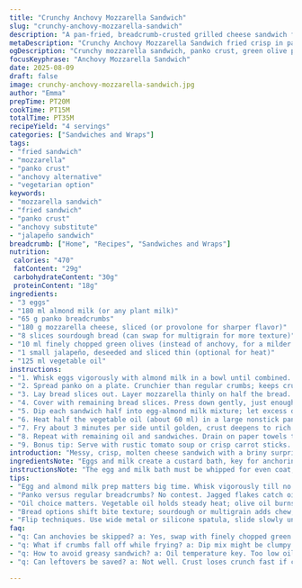 ```yaml
---
title: "Crunchy Anchovy Mozzarella Sandwich"
slug: "crunchy-anchovy-mozzarella-sandwich"
description: "A pan-fried, breadcrumb-crusted grilled cheese sandwich featuring mozzarella and a sharp anchovy punch, dipped in an egg and almond milk wash, then fried until golden and gooey. Substitutions for dairy and anchovy are offered to keep things flexible. Crispy outside, molten inside, with a subtle heat option and tangy undertones from anchovies, this sandwich breaks the usual mold."
metaDescription: "Crunchy Anchovy Mozzarella Sandwich fried crisp in panko with molten cheese, subtle heat, green olive brine; dairy and anchovy swaps for flexible, rich bites."
ogDescription: "Crunchy mozzarella sandwich, panko crust, green olive punch instead of anchovy, fried golden with jalapeño optional heat. Crispy outside, molten inside."
focusKeyphrase: "Anchovy Mozzarella Sandwich"
date: 2025-08-09
draft: false
image: crunchy-anchovy-mozzarella-sandwich.jpg
author: "Emma"
prepTime: PT20M
cookTime: PT15M
totalTime: PT35M
recipeYield: "4 servings"
categories: ["Sandwiches and Wraps"]
tags:
- "fried sandwich"
- "mozzarella"
- "panko crust"
- "anchovy alternative"
- "vegetarian option"
keywords:
- "mozzarella sandwich"
- "fried sandwich"
- "panko crust"
- "anchovy substitute"
- "jalapeño sandwich"
breadcrumb: ["Home", "Recipes", "Sandwiches and Wraps"]
nutrition: 
 calories: "470"
 fatContent: "29g"
 carbohydrateContent: "30g"
 proteinContent: "18g"
ingredients:
- "3 eggs"
- "180 ml almond milk (or any plant milk)"
- "65 g panko breadcrumbs"
- "180 g mozzarella cheese, sliced (or provolone for sharper flavor)"
- "8 slices sourdough bread (can swap for multigrain for more texture)"
- "10 ml finely chopped green olives (instead of anchovy, for a milder brine)"
- "1 small jalapeño, deseeded and sliced thin (optional for heat)"
- "125 ml vegetable oil"
instructions:
- "1. Whisk eggs vigorously with almond milk in a bowl until combined. This mix adds a bit of sweetness and lightness, plus dairy-free option if needed. Set aside."
- "2. Spread panko on a plate. Crunchier than regular crumbs; keeps crust crisp and sturdy."
- "3. Lay bread slices out. Layer mozzarella thinly on half the bread. Scatter green olives pieces over cheese for briny punch. Add jalapeño slices if you want a wake-up kick."
- "4. Cover with remaining bread slices. Press down gently, just enough so fillings don’t fall out later. If you prefer, slice crusts off. Cut each sandwich diagonally into two triangles (helps even cooking)."
- "5. Dip each sandwich half into egg-almond milk mixture; let excess drip off. Then coat completely with panko crumbs. If crumbs are sparse, press gently to stick better."
- "6. Heat half the vegetable oil (about 60 ml) in a large nonstick pan over medium-high heat. When oil shimmers, add 2 sandwiches. Listen: sizzle should be steady but not too aggressive, or crumbs burn before cheese melts."
- "7. Fry about 3 minutes per side until golden, crust deepens to rich brown with toasted notes. Cheese should visibly soften, melting around edges. Flip carefully using a spatula to keep crumbs intact. Adjust heat as needed; too hot = scorched crust, too low = greasy, soggy sandos."
- "8. Repeat with remaining oil and sandwiches. Drain on paper towels to suck up excess fat. Serve immediately; crust won’t stay as crunchy once cooled."
- "9. Bonus tip: Serve with rustic tomato soup or crisp carrot sticks. Balances rich, sharp sandwich with fresh acidity and crunch."
introduction: "Messy, crisp, molten cheese sandwich with a briny surprise. Forget plain grilled cheese — here, bread’s coated in panko for that shatter when you bite. Mozzarella stays gooey, cloaked by a savory hint of olives instead of anchovies (less fishy, still salty). The quick egg and almond milk dip binds crumbs stronger and toning richness enclosed. Tried regular milk before; almond milk actually gives a cleaner, lighter fry—less splatter, too. Jalapeño’s optional, but adds a sharp zing that cuts through the lush cheese. Pan heating must be precise, listen for steady sizzle, smell nutty toasted crumbs. Overdo heat, crumbs burn; low heat, it’s greasy and chewy. This sandwich requires some patience, but when it hits that golden crackly edge—sublime. Not your kid’s lunch. Crunch, heat, melt, salt. Iconic, with flair."
ingredientsNote: "Eggs and milk create a custard bath, key for anchoring breadcrumbs to sandwich. Almond milk subbed for dairy makes crust surprisingly light; works well if lactose intolerant or want less richness. Panko crumbs are crucial—the jagged flakes capture fat and crisp beautifully, regular breadcrumbs yield a softer crust, less satisfying. Mozzarella chosen for ooze, but provolone sharpness is a good twist—try both if unsure. Bread choice shifts texture: sourdough or multigrain adds chewiness and tang, white wins for softness and melting harmony. Anchovy replaced here with green olives—less fishy, still umami, keeps the sandwich approachable but flavorful. Jalapeño optional; skip if heat’s not your friend or swap for smoky paprika for depth without spice. Vegetable oil tolerates heat better, olive oil burns fast, so avoid for frying. These swaps keep it practical, adaptable."
instructionsNote: "The egg and milk bath must be whipped for even coat; clumpy dip = uneven crumb grip—crumbs fall off while frying. Rest the dipped sandwich briefly before panko, helps crumbs stick better. Panko pressed gently so it doesn’t compress too dense, which ruins crispness. Heat management is the hardest step: too hot, crumbs blacken while cheese melts unevenly; too cool, sandwiches soak up oil, lose crunch, get soggy. Listen for a steady sizzle, smell toasted breadcrumb aroma as timer cue—not just clock watching. Flip with wide spatula, slide in slowly, crumbs fragile when hot. After frying, drain sandwiches on paper towel and serve immediately; crumb crust softens fast. Serve piping hot; reheating kills crisp. Tried microwaving leftovers once—disaster, all soggy. Stove or toaster oven leftover life better. A good fry is tactile—feel crust crunch gives way to molten cheese gooeyness inside, taste umami balance with salty olives and subtle fire from jalapeños if used."
tips:
- "Egg and almond milk prep matters big time. Whisk vigorously till no lumps. Clumps mean uneven breadcrumb grip; crumbs fall off in pan. Rest dipped sandwich so wet mix sets slightly before panko to bind better. Almond milk lighter, cuts grease. Tried dairy, lost crisp. Keep dip cold for control; warm mix gets messy."
- "Panko versus regular breadcrumbs? No contest. Jagged flakes catch oil, create earthy crunch. Regular crumbs pack down; softer crust, no crack. Press crumbs gently so air gaps remain. Dense pack kills crisp. Flip slow, spatula wide, keep that crust intact. Oil heat crucial; hot enough for sizzle sound steady, low enough for cheese melt without burn."
- "Oil choice matters. Vegetable oil holds steady heat; olive oil burns fast, bitter aftertaste when frying. Use about half your oil each batch to avoid smoke. Wait for shimmer, listen for steady sizzle. Too hot, crumbs blacken fast, cheese melts uneven. Too low, greasy soggy crust; drains but still thick oil layer. Drain on paper towels immediately."
- "Bread options shift bite texture; sourdough or multigrain adds chew, tang. White keeps it soft, melts harmoniously with cheese. Consider crusts-off if softer edges preferred. Jalapeño adds clear heat but omit for gentle flavor or swap smoky paprika for depth without bite. Green olives replace anchovies bringing salty umami with less fishiness. Green olive quantity key; too much, overwhelmed."
- "Flip techniques. Use wide metal or silicone spatula, slide slowly under sandwich to avoid crumbs falling. Crackly crust sounds give clue; when deep golden brown, ready to flip. Timing each side about 3 minutes but adjust based on stove intensity. Cheese softness visible as edges start to pool and shimmer. Remove to paper towel lined plate to soak excess fat fast; crust loses crisp quickly once cooled."
faq:
- "q: Can anchovies be skipped? a: Yes, swap with finely chopped green olives. Less fishy, still salty and umami punch. Use about same volume but adjust to taste. Anchovies do add depth but olives soften and open sandwich to non-fish eaters."
- "q: What if crumbs fall off while frying? a: Dip mix might be clumpy or wet layer too thin. Rest dipped bread briefly before coating panko helps. Press crumbs gently onto bread, don’t squeeze. Oil too cool also causes crumbs to fall off faster."
- "q: How to avoid greasy sandwich? a: Oil temperature key. Too low oil soaks bread. Heat halfway, wait for shimmer and steady sizzle sound before adding sandwich. Drain sandwiches immediately after frying on paper towels. Use less oil per batch so it stays clean longer."
- "q: Can leftovers be saved? a: Not well. Crust loses crunch fast if cooled or microwaved. Best eaten hot. If saving, reheat in toaster oven or skillet for short time till crust crisps back up. Avoid microwave; makes soggy, chewy cheese blobs."

---
```

